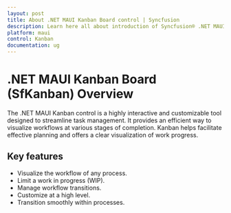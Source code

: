 ```yaml
---
layout: post
title: About .NET MAUI Kanban Board control | Syncfusion
description: Learn here all about introduction of Syncfusion® .NET MAUI Kanban Board (SfKanban) control, its elements and more.
platform: maui
control: Kanban
documentation: ug
---
```


# .NET MAUI Kanban Board (SfKanban) Overview

The .NET MAUI Kanban control is a highly interactive and customizable tool designed to streamline task management. It provides an efficient way to visualize workflows at various stages of completion. Kanban helps facilitate effective planning and offers a clear visualization of work progress.

## Key features

* Visualize the workflow of any process.
* Limit a work in progress (WIP).
* Manage workflow transitions.
* Customize at a high level.
* Transition smoothly within processes.
